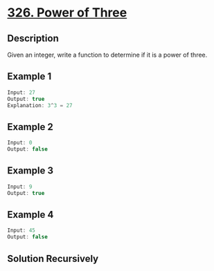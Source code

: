 # [326. Power of Three](https://leetcode.com/problems/power-of-three/)

## Description

Given an integer, write a function to determine if it is a power of three.

## Example 1

```javascript
Input: 27
Output: true
Explanation: 3^3 = 27
```

## Example 2

```javascript
Input: 0
Output: false
```

## Example 3

```javascript
Input: 9
Output: true
```

## Example 4

```javascript
Input: 45
Output: false
```

## Solution Recursively

```javascript

```